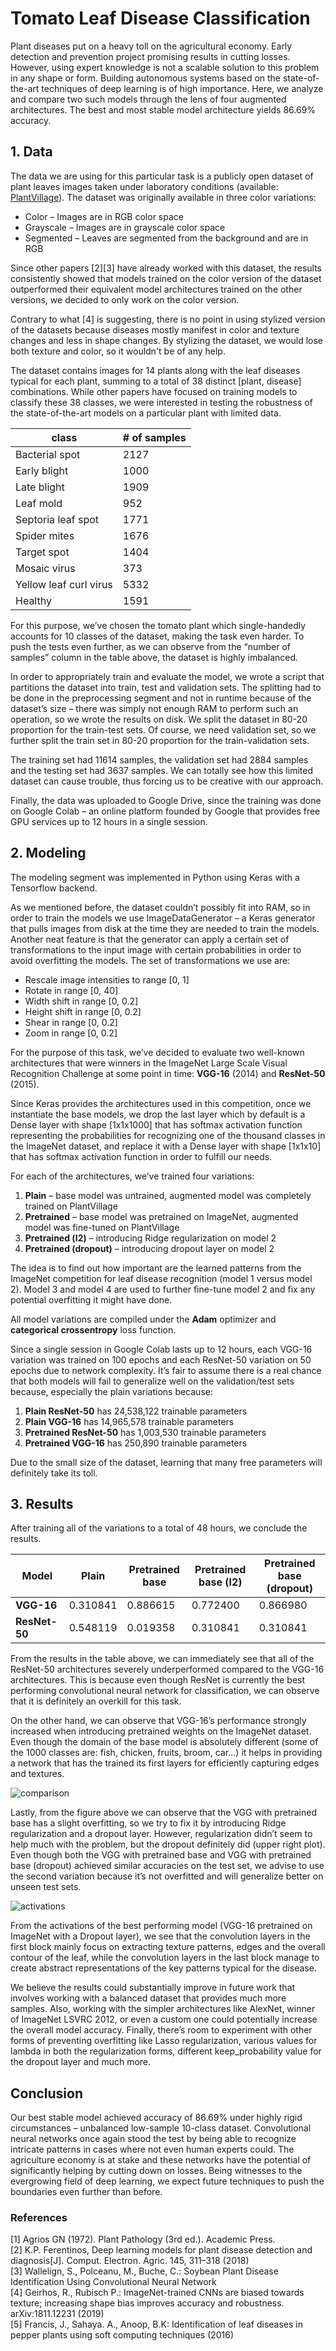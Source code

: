 # Tomato Leaf Disease Classification
Plant diseases put on a heavy toll on the agricultural economy. Early detection and prevention project promising results in cutting losses. However, using expert knowledge is not a scalable solution to this problem in any shape or form. Building autonomous systems based on the state-of-the-art techniques of deep learning is of high importance. Here, we analyze and compare two such models through the lens of four augmented architectures. The best and most stable model architecture yields 86.69% accuracy.  

## 1. Data
The data we are using for this particular task is a publicly open dataset of plant leaves images taken under laboratory conditions (available: [PlantVillage](https://github.com/spMohanty/PlantVillage-Dataset)). The dataset was originally available in three color variations:  
* Color – Images are in RGB color space  
* Grayscale – Images are in grayscale color space  
* Segmented – Leaves are segmented from the background and are in RGB  

Since other papers [2][3] have already worked with this dataset, the results consistently showed that models trained on the color version of the dataset outperformed their equivalent model architectures trained on the other versions, we decided to only work on the color version.  

Contrary to what [4] is suggesting, there is no point in using stylized version of the datasets because diseases mostly manifest in color and texture changes and less in shape changes. By stylizing the dataset, we would lose both texture and color, so it wouldn't be of any help.  

The dataset contains images for 14 plants along with the leaf diseases typical for each plant, summing to a total of 38 distinct [plant, disease] combinations. While other papers have focused on training models to classify these 38 classes, we were interested in testing the robustness of the state-of-the-art models on a particular plant with limited data.  

class | # of samples  
--- | ---  
Bacterial spot | 2127  
Early blight | 1000  
Late blight | 1909  
Leaf mold | 952  
Septoria leaf spot | 1771  
Spider mites	| 1676  
Target spot	| 1404  
Mosaic virus | 373  
Yellow leaf curl virus | 5332  
Healthy | 1591  

For this purpose, we’ve chosen the tomato plant which single-handedly accounts for 10 classes of the dataset, making the task even harder. To push the tests even further, as we can observe from the “number of samples” column in the table above, the dataset is highly imbalanced.  

In order to appropriately train and evaluate the model, we wrote a script that partitions the dataset into train, test and validation sets. The splitting had to be done in the preprocessing segment and not in runtime because of the dataset’s size – there was simply not enough RAM to perform such an operation, so we wrote the results on disk. We split the dataset in 80-20 proportion for the train-test sets. Of course, we need validation set, so we further split the train set in 80-20 proportion for the train-validation sets.   

The training set had 11614 samples, the validation set had 2884 samples and the testing set had 3637 samples. We can totally see how this limited dataset can cause trouble, thus forcing us to be creative with our approach.  

Finally, the data was uploaded to Google Drive, since the training was done on Google Colab – an online platform founded by Google that provides free GPU services up to 12 hours in a single session.  

## 2. Modeling
The modeling segment was implemented in Python using Keras with a Tensorflow backend.  

As we mentioned before, the dataset couldn’t possibly fit into RAM, so in order to train the models we use ImageDataGenerator – a Keras generator that pulls images from disk at the time they are needed to train the models.  
Another neat feature is that the generator can apply a certain set of transformations to the input image with certain probabilities in order to avoid overfitting the models. The set of transformations we use are:  
*	Rescale image intensities to range [0, 1]  
*	Rotate in range [0, 40]  
*	Width shift in range [0, 0.2]  
*	Height shift in range [0, 0.2]  
*	Shear in range [0, 0.2]  
* Zoom in range [0, 0.2]  

For the purpose of this task, we’ve decided to evaluate two well-known architectures that were winners in the ImageNet Large Scale Visual Recognition Challenge at some point in time: **VGG-16** (2014) and **ResNet-50** (2015).  

Since Keras provides the architectures used in this competition, once we instantiate the base models, we drop the last layer which by default is a Dense layer with shape [1x1x1000] that has softmax activation function representing the probabilities for recognizing one of the thousand classes in the ImageNet dataset, and replace it with a Dense layer with shape [1x1x10] that has softmax activation function in order to fulfill our needs.  

For each of the architectures, we’ve trained four variations:  
1.	**Plain** – base model was untrained, augmented model was completely trained on PlantVillage  
2.	**Pretrained** – base model was pretrained on ImageNet, augmented model was fine-tuned on PlantVillage  
3.	**Pretrained (l2)** – introducing Ridge regularization on model 2  
4.	**Pretrained (dropout)** – introducing dropout layer on model 2  

The idea is to find out how important are the learned patterns from the ImageNet competition for leaf disease recognition (model 1 versus model 2). Model 3 and model 4 are used to further fine-tune model 2 and fix any potential overfitting it might have done.  

All model variations are compiled under the **Adam** optimizer and **categorical crossentropy** loss function.

Since a single session in Google Colab lasts up to 12 hours, each VGG-16 variation was trained on 100 epochs and each ResNet-50 variation on 50 epochs due to network complexity.
It’s fair to assume there is a real chance that both models will fail to generalize well on the validation/test sets because, especially the plain variations because:
1.	**Plain ResNet-50** has 24,538,122 trainable parameters
2.	**Plain VGG-16** has 14,965,578 trainable parameters
3.	**Pretrained ResNet-50** has 1,003,530 trainable parameters
4.	**Pretrained VGG-16** has 250,890 trainable parameters

Due to the small size of the dataset, learning that many free parameters will definitely take its toll.

## 3. Results
After training all of the variations to a total of 48 hours, we conclude the results.  

 Model | Plain | Pretrained base | Pretrained base (l2) | Pretrained base (dropout)  
--- | --- | --- | --- | ---  
**VGG-16** | 0.310841 | 0.886615 | 0.772400 | 0.866980  
**ResNet-50** | 0.548119 | 0.019358 | 0.310841 | 0.310841  

From the results in the table above, we can immediately see that all of the ResNet-50 architectures severely underperformed compared to the VGG-16 architectures. This is because even though ResNet is currently the best performing convolutional neural network for classification, we can observe that it is definitely an overkill for this task.  

On the other hand, we can observe that VGG-16’s performance strongly increased when introducing pretrained weights on the ImageNet dataset. Even though the domain of the base model is absolutely different (some of the 1000 classes are: fish, chicken, fruits, broom, car…) it helps in providing a network that has the trained its first layers for efficiently capturing edges and textures.  

![comparison](https://github.com/ZafirStojanovski/tomato-leaf-disease-detection/blob/master/comparison.png)  

Lastly, from the figure above we can observe that the VGG with pretrained base has a slight overfitting, so we try to fix it by introducing Ridge regularization and a dropout layer. However, regularization didn’t seem to help much with the problem, but the dropout definitely did (upper right plot). Even though both the VGG with pretrained base and VGG with pretrained base (dropout) achieved similar accuracies on the test set, we advise to use the second variation because it’s not overfitted and will generalize better on unseen test sets.  

![activations](https://github.com/ZafirStojanovski/tomato-leaf-disease-detection/blob/master/activations.png)  

From the activations of the best performing model (VGG-16 pretrained on ImageNet with a Dropout layer), we see that the convolution layers in the first block mainly focus on extracting texture patterns, edges and the overall contour of the leaf, while the convolution layers in the last block manage to create abstract representations of the key patterns typical for the disease.  

We believe the results could substantially improve in future work that involves working with a balanced dataset that provides much more samples. Also, working with the simpler architectures like AlexNet, winner of ImageNet LSVRC 2012, or even a custom one could potentially increase the overall model accuracy. Finally, there’s room to experiment with other forms of preventing overfitting like Lasso regularization, various values for lambda in both the regularization forms, different keep_probability value for the dropout layer and much more.  


## Conclusion 
Our best stable model achieved accuracy of 86.69% under highly rigid circumstances – unbalanced low-sample 10-class dataset. Convolutional neural networks once again stood the test by being able to recognize intricate patterns in cases where not even human experts could. The agriculture economy is at stake and these networks have the potential of significantly helping by cutting down on losses. Being witnesses to the evergrowing field of deep learning, we expect future techniques to push the boundaries even further than before. 

### References
[1] Agrios GN (1972). Plant Pathology (3rd ed.). Academic Press.  
[2] K.P. Ferentinos, Deep learning models for plant disease detection and diagnosis[J]. Comput. Electron. Agric. 145, 311–318 (2018)  
[3] Wallelign, S., Polceanu, M., Buche, C.: Soybean Plant Disease Identification Using Convolutional Neural Network  
[4] Geirhos, R., Rubisch P.: ImageNet-trained CNNs are biased towards texture; increasing shape bias improves accuracy and robustness. arXiv:1811.12231 (2019)  
[5] Francis, J., Sahaya. A., Anoop, B.K: Identification of leaf diseases in pepper plants using soft computing techniques (2016)  






